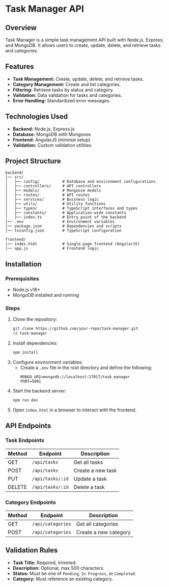 # Task Manager API

## Overview

Task Manager is a simple task management API built with Node.js, Express, and MongoDB. It allows users to create, update, delete, and retrieve tasks and categories.

## Features

- **Task Management:** Create, update, delete, and retrieve tasks.
- **Category Management:** Create and list categories.
- **Filtering:** Retrieve tasks by status and category.
- **Validation:** Data validation for tasks and categories.
- **Error Handling:** Standardized error messages.

## Technologies Used

- **Backend:** Node.js, Express.js
- **Database:** MongoDB with Mongoose
- **Frontend:** AngularJS (minimal setup)
- **Validation:** Custom validation utilities

## Project Structure

```
backend/
│── src/
│   ├── config/          # Database and environment configurations
│   ├── controllers/     # API controllers
│   ├── models/          # Mongoose models
│   ├── routes/          # API routes
│   ├── services/        # Business logic
│   ├── utils/           # Utility functions
│   ├── types/           # TypeScript interfaces and types
│   ├── constants/       # Application-wide constants
│   ├── index.ts         # Entry point of the backend
│── .env                 # Environment variables
│── package.json         # Dependencies and scripts
│── tsconfig.json        # TypeScript configuration

frontend/
│── index.html           # Single-page frontend (AngularJS)
│── app.js               # Frontend logic
```

## Installation

### Prerequisites

- Node.js v16+
- MongoDB installed and running

### Steps

1. Clone the repository:
   ```sh
   git clone https://github.com/your-repo/task-manager.git
   cd task-manager
   ```
2. Install dependencies:
   ```sh
   npm install
   ```
3. Configure environment variables:
   - Create a `.env` file in the root directory and define the following:
     ```env
     MONGO_URI=mongodb://localhost:27017/task_manager
     PORT=5001
     ```
4. Start the backend server:
   ```sh
   npm run dev
   ```
5. Open `index.html` in a browser to interact with the frontend.

## API Endpoints

### Task Endpoints

| Method | Endpoint         | Description       |
| ------ | ---------------- | ----------------- |
| GET    | `/api/tasks`     | Get all tasks     |
| POST   | `/api/tasks`     | Create a new task |
| PUT    | `/api/tasks/:id` | Update a task     |
| DELETE | `/api/tasks/:id` | Delete a task     |

### Category Endpoints

| Method | Endpoint          | Description           |
| ------ | ----------------- | --------------------- |
| GET    | `/api/categories` | Get all categories    |
| POST   | `/api/categories` | Create a new category |

## Validation Rules

- **Task Title:** Required, trimmed.
- **Description:** Optional, max 500 characters.
- **Status:** Must be one of `Pending`, `In Progress`, or `Completed`.
- **Category:** Must reference an existing category.